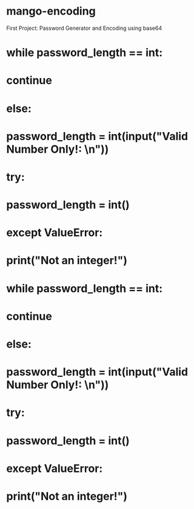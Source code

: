 # mango-encoding
First Project: Password Generator and Encoding using base64

#    while password_length == int:
#        continue
#    else:
#        password_length = int(input("Valid Number Only!: \n"))
#    try: 
#        password_length = int()
#    except ValueError:
#        print("Not an integer!")


#    while password_length == int:
#        continue
#    else:
#        password_length = int(input("Valid Number Only!: \n"))
#    try: 
#        password_length = int()
#    except ValueError:
#        print("Not an integer!")